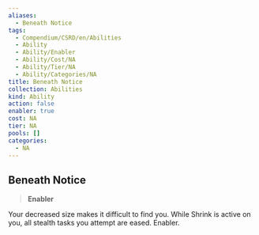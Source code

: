 ```yaml
---
aliases:
  - Beneath Notice
tags:
  - Compendium/CSRD/en/Abilities
  - Ability
  - Ability/Enabler
  - Ability/Cost/NA
  - Ability/Tier/NA
  - Ability/Categories/NA
title: Beneath Notice
collection: Abilities
kind: Ability
action: false
enabler: true
cost: NA
tier: NA
pools: []
categories:
  - NA
---
```

## Beneath Notice  
>**Enabler**
  
Your decreased size makes it difficult to find you. While Shrink is active on you, all stealth tasks you attempt are eased. Enabler.